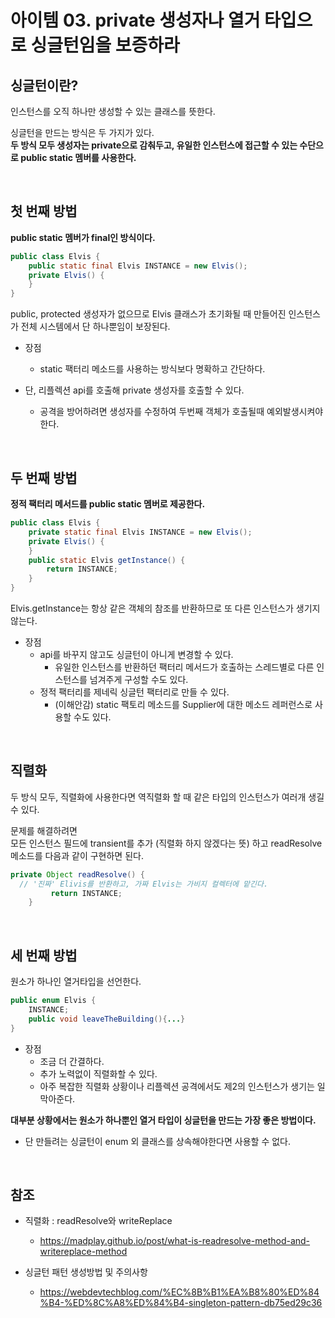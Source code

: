 아이템 03. private 생성자나 열거 타입으로 싱글턴임을 보증하라
===========================================================

## 싱글턴이란?

인스턴스를 오직 하나만 생성할 수 있는 클래스를 뜻한다.

싱글턴을 만드는 방식은 두 가지가 있다.  
**두 방식 모두 생성자는 private으로 감춰두고, 유일한 인스턴스에 접근할 수 있는 수단으로 public static 멤버를 사용한다.**

<br/>

## 첫 번째 방법

**public static 멤버가 final인 방식이다.**

```java
public class Elvis {
    public static final Elvis INSTANCE = new Elvis();
    private Elvis() {
    }
}
```

public, protected 생성자가 없으므로 Elvis 클래스가 초기화될 때 만들어진 인스턴스가 전체 시스템에서 단 하나뿐임이 보장된다.

-	장점

	-	static 팩터리 메소드를 사용하는 방식보다 명확하고 간단하다.

-	단, 리플렉션 api를 호출해 private 생성자를 호출할 수 있다.

	-	공격을 방어하려면 생성자를 수정하여 두번째 객체가 호출될때 예외발생시켜야한다.

<br/>

## 두 번째 방법

**정적 팩터리 메서드를 public static 멤버로 제공한다.**

```java
public class Elvis {
    private static final Elvis INSTANCE = new Elvis();
    private Elvis() {
    }
    public static Elvis getInstance() {
        return INSTANCE;
    }
}
```

Elvis.getInstance는 항상 같은 객체의 참조를 반환하므로 또 다른 인스턴스가 생기지 않는다.

-	장점
	-	api를 바꾸지 않고도 싱글턴이 아니게 변경할 수 있다.
		-	유일한 인스턴스를 반환하던 팩터리 메서드가 호출하는 스레드별로 다른 인스턴스를 넘겨주게 구성할 수도 있다.
	-	정적 팩터리를 제네릭 싱글턴 팩터리로 만들 수 있다.
		-	(이해안감) static 팩토리 메소드를 Supplier<Elvis>에 대한 메소드 레퍼런스로 사용할 수도 있다.

<br/>

## 직렬화

두 방식 모두, 직렬화에 사용한다면 역직렬화 할 때 같은 타입의 인스턴스가 여러개 생길 수 있다.

문제를 해결하려면  
모든 인스턴스 필드에 transient를 추가 (직렬화 하지 않겠다는 뜻) 하고 readResolve 메소드를 다음과 같이 구현하면 된다.

```java
private Object readResolve() {
  // '진짜' Elivis를 반환하고, 가짜 Elvis는 가비지 컬렉터에 맡긴다.
         return INSTANCE;
    }
```

<br/>

## 세 번째 방법

원소가 하나인 열거타입을 선언한다.

```java
public enum Elvis {
    INSTANCE;
    public void leaveTheBuilding(){...}
}
```

-	장점
	-	조금 더 간결하다.
	-	추가 노력없이 직렬화할 수 있다.
	-	아주 복잡한 직렬화 상황이나 리플렉션 공격에서도 제2의 인스턴스가 생기는 일 막아준다.

**대부분 상황에서는 원소가 하나뿐인 열거 타입이 싱글턴을 만드는 가장 좋은 방법이다.**

-	단 만들려는 싱글턴이 enum 외 클래스를 상속해야한다면 사용할 수 없다.

<br/>

## 참조

-	직렬화 : readResolve와 writeReplace

	-	https://madplay.github.io/post/what-is-readresolve-method-and-writereplace-method

-	싱글턴 패턴 생성방법 및 주의사항

	-	https://webdevtechblog.com/%EC%8B%B1%EA%B8%80%ED%84%B4-%ED%8C%A8%ED%84%B4-singleton-pattern-db75ed29c36
